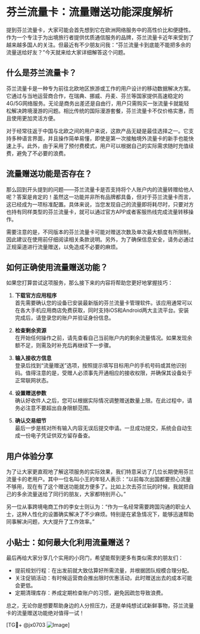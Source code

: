 # 芬兰流量卡：流量赠送功能深度解析

提到芬兰流量卡，大家可能会首先想到它在欧洲网络服务中的高性价比和便捷性。作为一个专注于为出境旅行者提供优质通信服务的品牌，芬兰流量卡近年来受到了越来越多国人的关注。但最近有不少朋友问我：“芬兰流量卡到底能不能把多余的流量送给好友？”今天就来给大家详细解答这个问题。

## 什么是芬兰流量卡？

芬兰流量卡是一种专为前往北欧地区旅游或工作的用户设计的移动数据解决方案。它通过与当地运营商合作，在瑞典、挪威、丹麦、芬兰等国家提供高速稳定的4G/5G网络服务。无论是商务出差还是自由行，用户只需购买一张流量卡就能轻松解决跨境漫游的问题。相比传统的国际漫游套餐，芬兰流量卡不仅价格实惠，而且使用更加灵活方便。

对于经常往返于中国与北欧之间的用户来说，这款产品无疑是最佳选择之一。它支持多种语言界面，并且操作简单易懂，即使是第一次接触境外流量卡的新手也能快速上手。此外，由于采用了预付费模式，用户可以根据自己的实际需求随时充值续费，避免了不必要的浪费。

## 流量赠送功能是否存在？

那么回到开头提到的问题——芬兰流量卡是否支持将个人账户内的流量转赠给他人呢？答案是肯定的！虽然这一功能并非所有品牌都具备，但对于芬兰流量卡而言，这已经成为一项标准配置。具体来说，当您发现自己的流量即将耗尽时，只要对方也持有同样类型的芬兰流量卡，就可以通过官方APP或者客服热线完成流量转移操作。

需要注意的是，不同版本的芬兰流量卡可能对赠送次数及单次最大额度有所限制，因此建议在使用前仔细阅读相关条款说明。另外，为了确保信息安全，请务必通过正规渠道进行流量赠送，以免造成不必要的麻烦。

## 如何正确使用流量赠送功能？

如果您打算尝试这项服务，那么接下来的内容将帮助您更好地掌握技巧：

1. **下载官方应用程序**  
   首先需要确认您的设备已安装最新版的芬兰流量卡管理软件。该应用通常可以在各大手机应用商店免费获取，同时支持iOS和Android两大主流平台。安装完成后，请登录您的账户并验证身份信息。

2. **检查剩余资源**  
   在开始任何操作之前，请先查看自己当前账户内的剩余流量情况。如果发现余额不足，则需及时补充后再继续下一步骤。

3. **输入接收方信息**  
   登录后找到“流量赠送”选项，按照提示填写目标用户的手机号码或其他识别码。值得注意的是，受赠人必须事先开通相应的接收权限，并确保其设备处于正常联网状态。

4. **设置赠送参数**  
   确认好收件人之后，您可以根据实际情况调整赠送数量上限。在此过程中，请务必注意不要超出自身限额范围。

5. **确认交易细节**  
   最后一步是核对所有输入内容无误后提交申请。一旦成功提交，系统会自动生成一份电子凭证供双方留存备查。

## 用户体验分享

为了让大家更直观地了解这项服务的实际效果，我们特意采访了几位长期使用芬兰流量卡的老用户。其中一位名叫小王的年轻人表示：“以前每次出国都要担心流量不够用，现在有了这个赠送功能就方便多了。比如上次去芬兰玩的时候，我就把自己的多余流量送给了同行的朋友，大家都特别开心。”

另一位从事跨境电商工作的李女士则认为：“作为一名经常需要跨国沟通的职业人士，这种人性化的设置确实解决了不少麻烦。特别是在紧急情况下，能够迅速帮助同事解决问题，大大提升了工作效率。”

## 小贴士：如何最大化利用流量赠送？

最后再给大家分享几个实用的小窍门，希望能帮到更多有类似需求的朋友们：

- 提前规划行程：在出发前就大致估算好所需流量，并根据团队规模合理分配。
- 关注促销活动：有时候运营商会推出限时优惠活动，此时赠送出去的成本可能会更低。
- 定期清理库存：养成定期检查账户的习惯，避免因疏忽导致浪费。

总之，无论你是想要帮助身边的人分担压力，还是单纯想试试新鲜事物，芬兰流量卡的流量赠送功能绝对值得一试！

[TG💪+ @jx0703 ![Image](https://github.com/user-attachments/assets/dbca1d08-cadb-493c-b0ec-ad6f7a83f270)]